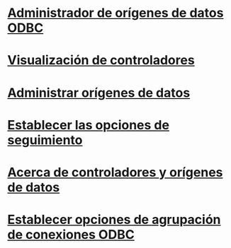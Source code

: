 # [Administrador de orígenes de datos ODBC](odbc-data-source-administrator.md)
# [Visualización de controladores](viewing-drivers.md)
# [Administrar orígenes de datos](managing-data-sources.md)
# [Establecer las opciones de seguimiento](setting-tracing-options.md)
# [Acerca de controladores y orígenes de datos](about-drivers-and-data-sources.md)
# [Establecer opciones de agrupación de conexiones ODBC](setting-odbc-connection-pooling-options.md)
